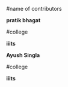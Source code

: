 #name of contributors

<b>pratik bhagat</b>

#college 

<b> iiits </b>

<b>Ayush Singla</b>

#college 

<b> iiits </b>
